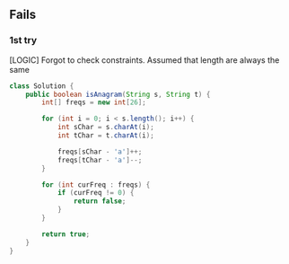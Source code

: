 ## Fails
### 1st try
[LOGIC] Forgot to check constraints. Assumed that length are always the same
```java
class Solution {
    public boolean isAnagram(String s, String t) {
        int[] freqs = new int[26];

        for (int i = 0; i < s.length(); i++) {
            int sChar = s.charAt(i);
            int tChar = t.charAt(i);

            freqs[sChar - 'a']++;
            freqs[tChar - 'a']--;
        }

        for (int curFreq : freqs) {
            if (curFreq != 0) {
                return false;
            }
        }

        return true;
    }
}
```